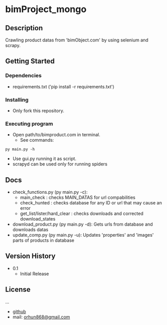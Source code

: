 # bimProject_mongo

## Description

Crawling product datas from 'bimObject.com' by using selenium and scrapy.

## Getting Started

### Dependencies

* requirements.txt ('pip install -r requirements.txt')

### Installing

* Only fork this repository.

### Executing program

* Open path/to/bimproduct.com in terminal.
  * See commands:
```
py main.py -h 
```
* Use gui.py running it as script.
* scrapyd can be used only for running spiders

## Docs

* check_functions.py (py main.py -c): 
  * main_check : checks MAIN_DATAS for url compabilities
  * check_hunted : checks database for any ID or url that may cause an error
  * get_list/lister/hard_clear : checks downloads and corrected download_states
* download_product.py (py main.py -d): Gets urls from database and downloads datas
* update_comp.py (py main.py -u): Updates 'properties' and 'images' parts of products in database

## Version History

* 0.1
    * Initial Release

## License
...
<!-- This project is licensed under the [NAME HERE] License - see the LICENSE.md file for details -->

 - [github](https://github.com/elymsyr)
 - mail: orhun868@gmail.com
